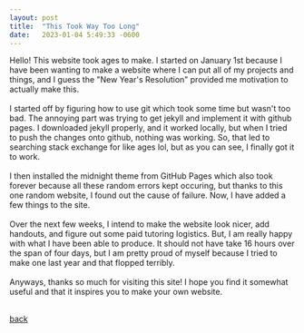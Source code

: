 ```yaml
---
layout: post
title:  "This Took Way Too Long"
date:   2023-01-04 5:49:33 -0600
---
```


Hello! This website took ages to make. I started on January 1st because I have been wanting to make a website where I can put all of my projects and things, and I guess the "New Year's Resolution" provided me motivation to actually make this.
<br> <br>
I started off by figuring how to use git which took some time but wasn't too bad. The annoying part was trying to get jekyll and implement it with github pages. I downloaded jekyll properly, and it worked locally, but when I tried to push the changes onto github, nothing was working. So, that led to searching stack exchange for like ages lol, but as you can see, I finally got it to work.
<br> <br>
I then installed the midnight theme from GitHub Pages which also took forever because all these random errors kept occuring, but thanks to this one random website, I found out the cause of failure. Now, I have added a few things to the site.
<br> <br>
Over the next few weeks, I intend to make the website look nicer, add handouts, and figure out some paid tutoring logistics. But, I am really happy with what I have been able to produce. It should not have take 16 hours over the span of four days, but I am pretty proud of myself because I tried to make one last year and that flopped terribly.
<br> <br>
Anyways, thanks so much for visiting this site! I hope you find it somewhat useful and that it inspires you to make your own website.
<br>
<br>

[back](./)
